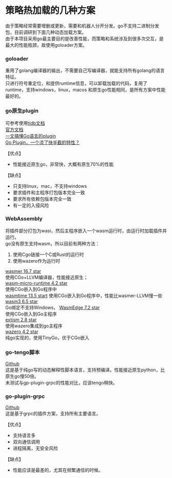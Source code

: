 # 策略热加载的几种方案
由于策略经常需要增删或更新，需要和机器人分开分发。go不支持二进制分发包，目前调研到下面几种动态加载方案。  
由于本项目采用go最主要目的是改善性能，而策略和系统涉及到很多次交互，是最大的性能瓶颈，故使用goloader方案。  
### goloader
重用了golang编译器的输出，不需要自己写编译器，就能支持所有golang的语言特征。  
只进行符号重定位，和提供runtime信息，可以卸载加载的代码，复用了runtime，支持windows，linux，macos
和原生go性能相同，是所有方案中性能最好的。
### go原生plugin  
可参考使用[tidb文档](https://github.com/pingcap/tidb/blob/master/docs/design/2018-12-10-plugin-framework.md)  
[官方文档](https://pkg.go.dev/plugin)  
[一文搞懂Go语言的plugin](https://tonybai.com/2021/07/19/understand-go-plugin/)  
[Go Plugin，一个凉了快半截的特性？](https://www.easemob.com/news/6987)  

【优点】  
* 性能接近原生go，非常快，大概有原生70%的性能  

【缺点】  
* 只支持linux，mac，不支持windows
* 要求插件和主程序打包版本完全一致
* 要求所有依赖包版本完全一致
* 有一定的入侵风险
### WebAssembly
将插件部分打包为wasi，然后主程序嵌入一个wasm运行时，由运行时加载插件并运行。  
go没有原生支持wasm，所以目前有两种方法：  
1. 使用Cgo链接一个C或Rust的运行时
2. 使用wazero作为运行时  

[wasmer 16.7 star](https://github.com/wasmerio/wasmer)  
使用CGo+LLVM编译器，性能接近原生；  
[wasm-micro-runtime 4.2 star](https://github.com/bytecodealliance/wasm-micro-runtime)  
使用CGo嵌入到Go程序中  
[wasmtime 13.5 start](https://github.com/bytecodealliance/wasmtime)
使用CGo嵌入到Go程序中，性能比wasmer-LLVM慢一些  
[wasm3 6.5 star](https://github.com/wasm3/wasm3)  
Go绑定不支持Windows，
[WasmEdge 7.2 star](https://github.com/WasmEdge/WasmEdge)  
使用CGo嵌入到Go主程序  
[extism 2.8 star](https://github.com/extism/extism)  
使用wazero集成到go主程序  
[wazero 4.2 star](https://github.com/tetratelabs/wazero)  
纯go实现的，使用TinyGo，优于CGo嵌入  

### go-tengo脚本
[Github](https://github.com/d5/tengo.git)  
这是基于纯go写的动态解释性脚本语言，支持预编译。性能接近原生python，比原生go慢50倍。  
未测试与gp-plugin-grpc的性能对比，应该tengo稍快。

### go-plugin-grpc  
[Github](https://github.com/hashicorp/go-plugin)  
这是基于grpc的插件方案，支持所有主要语言。  

【优点】  
* 支持语言多
* 双向通信调用
* 进程隔离，无安全风险  

【缺点】
* 性能应该是最差的，尤其在频繁通信的时候。

